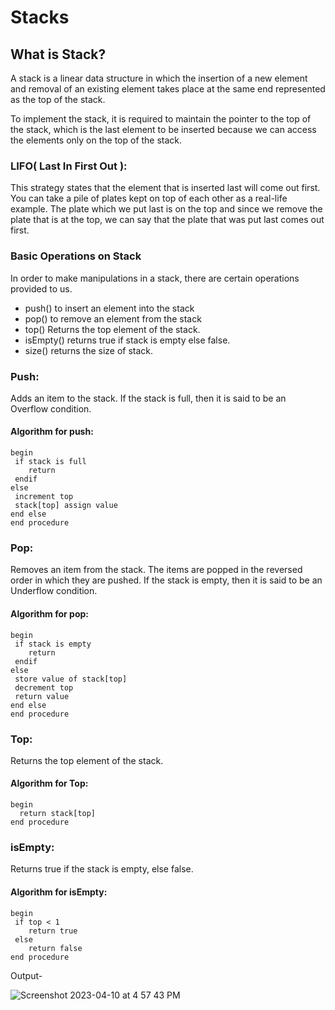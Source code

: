 # Stacks

## What is Stack?

A stack is a linear data structure in which the insertion of a new element and removal of an existing element takes place at the same end represented as the top of the stack.

To implement the stack, it is required to maintain the pointer to the top of the stack, which is the last element to be inserted because we can access the elements only on the top of the stack.

### LIFO( Last In First Out ):

This strategy states that the element that is inserted last will come out first. You can take a pile of plates kept on top of each other as a real-life example. The plate which we put last is on the top and since we remove the plate that is at the top, we can say that the plate that was put last comes out first.

### Basic Operations on Stack

In order to make manipulations in a stack, there are certain operations provided to us.

+ push() to insert an element into the stack
+ pop() to remove an element from the stack
+ top() Returns the top element of the stack.
+ isEmpty() returns true if stack is empty else false.
+ size() returns the size of stack.

### Push:
Adds an item to the stack. If the stack is full, then it is said to be an Overflow condition.

#### Algorithm for push:

```
begin
 if stack is full
    return	
 endif
else 
 increment top
 stack[top] assign value
end else
end procedure
```

### Pop:
Removes an item from the stack. The items are popped in the reversed order in which they are pushed. If the stack is empty, then it is said to be an Underflow condition.

#### Algorithm for pop:

```
begin
 if stack is empty
    return	
 endif
else
 store value of stack[top]
 decrement top
 return value
end else
end procedure
```

### Top:
Returns the top element of the stack.

#### Algorithm for Top:

```
begin 
  return stack[top]	
end procedure
```

### isEmpty:
Returns true if the stack is empty, else false.

#### Algorithm for isEmpty:

```
begin
 if top < 1
    return true	
 else
    return false		
end procedure
```
Output-

![Screenshot 2023-04-10 at 4 57 43 PM](https://user-images.githubusercontent.com/91966167/230893227-cbc07d70-f183-4068-84a1-9005e3082150.png)

